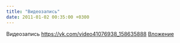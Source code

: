 ```yaml
---
title: "Видеозапись"
date: 2011-01-02 00:35:00 +0300
---
```


Видеозапись
<a class="vk-attach" href="https://vk.com/video41076938_158635888">https://vk.com/video41076938_158635888</a>
<a class="vk-attach" href="https://vk.com/video41076938_158635888">Вложение</a>
